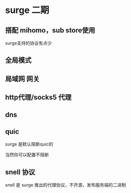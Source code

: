 #  surge 二期

## 搭配 mihomo，sub store使用

surge支持的协议有点少

## 全局模式

## 局域网 网关

## http代理/socks5 代理

## dns

## quic

surge 是默认阻断quic的

当然你可以配置不阻断

## snell 协议

snell 是 surge 推出的代理协议，不开源，发布服务端的二进制
